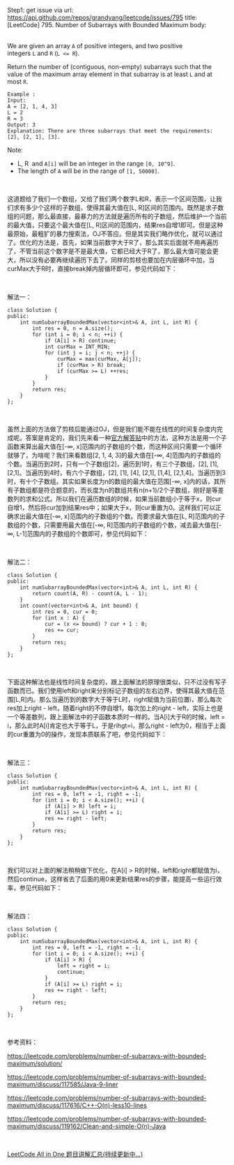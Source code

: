 Step1: get issue via url: https://api.github.com/repos/grandyang/leetcode/issues/795 
 title:[LeetCode] 795. Number of Subarrays with Bounded Maximum 
 body:  
  

We are given an array `A` of positive integers, and two positive integers `L` and `R` (`L <= R`).

Return the number of (contiguous, non-empty) subarrays such that the value of the maximum array element in that subarray is at least `L` and at most `R`.
    
    
    Example :
    Input: 
    A = [2, 1, 4, 3]
    L = 2
    R = 3
    Output: 3
    Explanation: There are three subarrays that meet the requirements: [2], [2, 1], [3].
    

Note:

  * L, R  and `A[i]` will be an integer in the range `[0, 10^9]`.
  * The length of `A` will be in the range of `[1, 50000]`.



 

这道题给了我们一个数组，又给了我们两个数字L和R，表示一个区间范围，让我们求有多少个这样的子数组，使得其最大值在[L, R]区间的范围内。既然是求子数组的问题，那么最直接，最暴力的方法就是遍历所有的子数组，然后维护一个当前的最大值，只要这个最大值在[L, R]区间的范围内，结果res自增1即可。但是这种最原始，最粗犷的暴力搜索法，OJ不答应。但是其实我们略作优化，就可以通过了。优化的方法是，首先，如果当前数字大于R了，那么其实后面就不用再遍历了，不管当前这个数字是不是最大值，它都已经大于R了，那么最大值可能会更大，所以没有必要再继续遍历下去了。同样的剪枝也要加在内层循环中加，当curMax大于R时，直接break掉内层循环即可，参见代码如下：

 

解法一：
    
    
    class Solution {
    public:
        int numSubarrayBoundedMax(vector<int>& A, int L, int R) {
            int res = 0, n = A.size();
            for (int i = 0; i < n; ++i) {
                if (A[i] > R) continue;
                int curMax = INT_MIN;
                for (int j = i; j < n; ++j) {
                    curMax = max(curMax, A[j]);
                    if (curMax > R) break;
                    if (curMax >= L) ++res;
                }
            }
            return res;
        }
    };

 

虽然上面的方法做了剪枝后能通过OJ，但是我们能不能在线性的时间复杂度内完成呢。答案是肯定的，我们先来看一种[官方解答贴](https://leetcode.com/problems/number-of-subarrays-with-bounded-maximum/solution/)中的方法，这种方法是用一个子函数来算出最大值在[-∞, x]范围内的子数组的个数，而这种区间只需要一个循环就够了，为啥呢？我们来看数组[2, 1, 4, 3]的最大值在[-∞, 4]范围内的子数组的个数。当遍历到2时，只有一个子数组[2]，遍历到1时，有三个子数组，[2], [1], [2,1]。当遍历到4时，有六个子数组，[2], [1], [4], [2,1], [1,4], [2,1,4]。当遍历到3时，有十个子数组。其实如果长度为n的数组的最大值在范围[-∞, x]内的话，其所有子数组都是符合题意的，而长度为n的数组共有n(n+1)/2个子数组，刚好是等差数列的求和公式。所以我们在遍历数组的时候，如果当前数组小于等于x，则cur自增1，然后将cur加到结果res中；如果大于x，则cur重置为0。这样我们可以正确求出最大值在[-∞, x]范围内的子数组的个数。而要求最大值在[L, R]范围内的子数组的个数，只需要用最大值在[-∞, R]范围内的子数组的个数，减去最大值在[-∞, L-1]范围内的子数组的个数即可，参见代码如下：

 

解法二：
    
    
    class Solution {
    public:
        int numSubarrayBoundedMax(vector<int>& A, int L, int R) {
            return count(A, R) - count(A, L - 1);
        }
        int count(vector<int>& A, int bound) {
            int res = 0, cur = 0;
            for (int x : A) {
                cur = (x <= bound) ? cur + 1 : 0;
                res += cur;
            }
            return res;
        }
    };

 

下面这种解法也是线性时间复杂度的，跟上面解法的原理很类似，只不过没有写子函数而已。我们使用left和right来分别标记子数组的左右边界，使得其最大值在范围[L,R]内。那么当遍历到的数字大于等于L时，right赋值为当前位置i，那么每次res加上right - left，随着right的不停自增1，每次加上的right - left，实际上也是一个等差数列，跟上面解法中的子函数本质时一样的。当A[i]大于R的时候，left = i，那么此时A[i]肯定也大于等于L，于是rihgt=i，那么right - left为0，相当于上面的cur重置为0的操作，发现本质联系了吧，参见代码如下：

 

解法三：
    
    
    class Solution {
    public:
        int numSubarrayBoundedMax(vector<int>& A, int L, int R) {
            int res = 0, left = -1, right = -1;
            for (int i = 0; i < A.size(); ++i) {
                if (A[i] > R) left = i;
                if (A[i] >= L) right = i;
                res += right - left;
            }
            return res;
        }
    };

 

我们可以对上面的解法稍稍做下优化，在A[i] > R的时候，left和right都赋值为i，然后continue，这样省去了后面的用0来更新结果res的步骤，能提高一些运行效率，参见代码如下：

 

解法四：
    
    
    class Solution {
    public:
        int numSubarrayBoundedMax(vector<int>& A, int L, int R) {
            int res = 0, left = -1, right = -1;
            for (int i = 0; i < A.size(); ++i) {
                if (A[i] > R) {
                    left = right = i;
                    continue;
                }
                if (A[i] >= L) right = i;
                res += right - left;
            }
            return res;
        }
    };

 

参考资料：

<https://leetcode.com/problems/number-of-subarrays-with-bounded-maximum/solution/>

<https://leetcode.com/problems/number-of-subarrays-with-bounded-maximum/discuss/117585/Java-9-liner>

<https://leetcode.com/problems/number-of-subarrays-with-bounded-maximum/discuss/117616/C++-O(n)-less10-lines>

<https://leetcode.com/problems/number-of-subarrays-with-bounded-maximum/discuss/119162/Clean-and-simple-O(n)-Java>

 

[LeetCode All in One 题目讲解汇总(持续更新中...)](http://www.cnblogs.com/grandyang/p/4606334.html)

